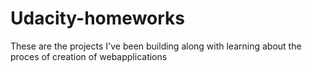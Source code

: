 # Udacity-homeworks
These are the projects I've been building along with learning about the proces of creation of webapplications
